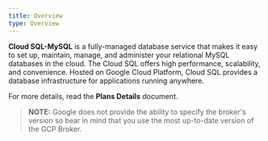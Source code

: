 ```yaml
---
title: Overview
type: Overview
---
```


**Cloud SQL-MySQL** is a fully-managed database service that makes it easy to set up, maintain, manage, and administer your relational MySQL databases in the cloud.
The Cloud SQL offers high performance, scalability, and convenience. Hosted on Google Cloud Platform, Cloud SQL provides a database infrastructure for applications running anywhere.

For more details, read the **Plans Details** document.

>**NOTE:** Google does not provide the ability to specify the broker's version so bear in mind that you use the most up-to-date version of the GCP Broker.
